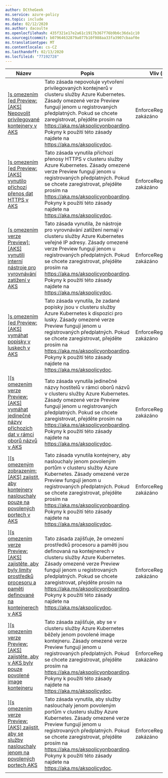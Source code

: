 ```yaml
---
author: DCtheGeek
ms.service: azure-policy
ms.topic: include
ms.date: 02/12/2020
ms.author: dacoulte
ms.openlocfilehash: 435f321e17e2a61c1917b367f76b9b6c36da1c10
ms.sourcegitcommit: b07964632879a077b10f988aa33fa3907cbaaf0e
ms.translationtype: MT
ms.contentlocale: cs-CZ
ms.lasthandoff: 02/13/2020
ms.locfileid: "77192728"
---
```

|Název |Popis |Vliv (s) |Version |
|---|---|---|---|
|[\]s omezením \[ed Preview: \[AKS\] Nepovolit privilegované kontejnery v AKS](https://github.com/Azure/azure-policy/blob/master/built-in-policies/policyDefinitions/Kubernetes%20service/ContainerNoPrivilege_EnforceRegoPolicy.json) |Tato zásada nepovoluje vytvoření privilegovaných kontejnerů v clusteru služby Azure Kubernetes. Zásady omezené verze Preview fungují jenom u registrovaných předplatných. Pokud se chcete zaregistrovat, přejděte prosím na https://aka.ms/akspolicyonboarding. Pokyny k použití této zásady najdete na https://aka.ms/akspolicydoc. |EnforceRegoPolicy, zakázáno |1.0.0 – Preview |
|[\]s omezením \[ed Preview: \[AKS\] vynutilo příchozí přenos dat HTTPS v AKS](https://github.com/Azure/azure-policy/blob/master/built-in-policies/policyDefinitions/Kubernetes%20service/IngressHttpsOnly_EnforceRegoPolicy.json) |Tato zásada vynutila příchozí přenosy HTTPS v clusteru služby Azure Kubernetes. Zásady omezené verze Preview fungují jenom u registrovaných předplatných. Pokud se chcete zaregistrovat, přejděte prosím na https://aka.ms/akspolicyonboarding. Pokyny k použití této zásady najdete na https://aka.ms/akspolicydoc. |EnforceRegoPolicy, zakázáno |1.0.0 – Preview |
|[\[s omezením verze Preview\]: \[AKS\] vynutili interní nástroje pro vyrovnávání zatížení v AKS](https://github.com/Azure/azure-policy/blob/master/built-in-policies/policyDefinitions/Kubernetes%20service/LoadbalancerNoPublicIPs_EnforceRegoPolicy.json) |Tato zásada vynutila, že nástroje pro vyrovnávání zatížení nemají v clusteru služby Azure Kubernetes veřejné IP adresy. Zásady omezené verze Preview fungují jenom u registrovaných předplatných. Pokud se chcete zaregistrovat, přejděte prosím na https://aka.ms/akspolicyonboarding. Pokyny k použití této zásady najdete na https://aka.ms/akspolicydoc. |EnforceRegoPolicy, zakázáno |1.0.0 – Preview |
|[\]s omezením \[ed Preview: \[AKS\] vymáhat popisky v luskech v AKS](https://github.com/Azure/azure-policy/blob/master/built-in-policies/policyDefinitions/Kubernetes%20service/PodEnforceLabels_EnforceRegoPolicy.json) |Tato zásada vynutila, že zadané popisky jsou v clusteru služby Azure Kubernetes k dispozici pro lusky. Zásady omezené verze Preview fungují jenom u registrovaných předplatných. Pokud se chcete zaregistrovat, přejděte prosím na https://aka.ms/akspolicyonboarding. Pokyny k použití této zásady najdete na https://aka.ms/akspolicydoc. |EnforceRegoPolicy, zakázáno |1.0.0 – Preview |
|[\]\[s omezením verze Preview: \[AKS\] vymáhat jedinečné názvy příchozích dat v rámci oborů názvů v AKS](https://github.com/Azure/azure-policy/blob/master/built-in-policies/policyDefinitions/Kubernetes%20service/IngressHostnamesConflict_EnforceRegoPolicy.json) |Tato zásada vynutila jedinečné názvy hostitelů v rámci oborů názvů v clusteru služby Azure Kubernetes. Zásady omezené verze Preview fungují jenom u registrovaných předplatných. Pokud se chcete zaregistrovat, přejděte prosím na https://aka.ms/akspolicyonboarding. Pokyny k použití této zásady najdete na https://aka.ms/akspolicydoc. |EnforceRegoPolicy, zakázáno |1.0.0 – Preview |
|[\]\[s omezeným zobrazením: \[AKS\] zajistit, aby kontejnery naslouchaly pouze na povolených portech v AKS](https://github.com/Azure/azure-policy/blob/master/built-in-policies/policyDefinitions/Kubernetes%20service/ContainerAllowedPorts_EnforceRegoPolicy.json) |Tato zásada vynutila kontejnery, aby naslouchaly jenom povoleným portům v clusteru služby Azure Kubernetes. Zásady omezené verze Preview fungují jenom u registrovaných předplatných. Pokud se chcete zaregistrovat, přejděte prosím na https://aka.ms/akspolicyonboarding. Pokyny k použití této zásady najdete na https://aka.ms/akspolicydoc. |EnforceRegoPolicy, zakázáno |1.0.0 – Preview |
|[\]\[s omezením verze Preview: \[AKS\] zajistěte, aby byly limity prostředků procesoru a paměti definované na kontejnerech v AKS](https://github.com/Azure/azure-policy/blob/master/built-in-policies/policyDefinitions/Kubernetes%20service/ContainerResourceLimits_EnforceRegoPolicy.json) |Tato zásada zajišťuje, že omezení prostředků procesoru a paměti jsou definovaná na kontejnerech v clusteru služby Azure Kubernetes. Zásady omezené verze Preview fungují jenom u registrovaných předplatných. Pokud se chcete zaregistrovat, přejděte prosím na https://aka.ms/akspolicyonboarding. Pokyny k použití této zásady najdete na https://aka.ms/akspolicydoc. |EnforceRegoPolicy, zakázáno |1.0.0 – Preview |
|[\]\[s omezením verze Preview: \[AKS\] zajistěte, aby v AKS byly pouze povolené image kontejneru](https://github.com/Azure/azure-policy/blob/master/built-in-policies/policyDefinitions/Kubernetes%20service/ContainerAllowedImages_EnforceRegoPolicy.json) |Tato zásada zajišťuje, aby se v clusteru služby Azure Kubernetes běžely jenom povolené image kontejneru. Zásady omezené verze Preview fungují jenom u registrovaných předplatných. Pokud se chcete zaregistrovat, přejděte prosím na https://aka.ms/akspolicyonboarding. Pokyny k použití této zásady najdete na https://aka.ms/akspolicydoc. |EnforceRegoPolicy, zakázáno |1.0.0 – Preview |
|[\]\[s omezením verze Preview: \[AKS\] zajistit, aby se služby naslouchaly jenom na povolených portech AKS](https://github.com/Azure/azure-policy/blob/master/built-in-policies/policyDefinitions/Kubernetes%20service/ServiceAllowedPorts_EnforceRegoPolicy.json) |Tato zásada vynutila, aby služby naslouchaly jenom povoleným portům v clusteru služby Azure Kubernetes. Zásady omezené verze Preview fungují jenom u registrovaných předplatných. Pokud se chcete zaregistrovat, přejděte prosím na https://aka.ms/akspolicyonboarding. Pokyny k použití této zásady najdete na https://aka.ms/akspolicydoc. |EnforceRegoPolicy, zakázáno |1.0.0 – Preview |
